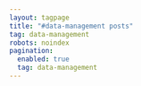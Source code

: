 ```yaml
---
layout: tagpage
title: "#data-management posts"
tag: data-management
robots: noindex 
pagination: 
  enabled: true 
  tag: data-management 
---
```


